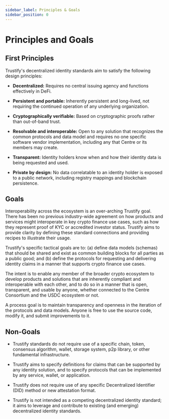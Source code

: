 ```yaml
---
sidebar_label: Principles & Goals
sidebar_position: 0
---
```


# Principles and Goals

## First Principles

Trustify's decentralized identity standards aim to satisfy the following design principles:

- **Decentralized:** Requires no central issuing agency and functions effectively in DeFi.

- **Persistent and portable:** Inherently persistent and long-lived, not requiring the continued operation of any underlying organization.

- **Cryptographically verifiable:** Based on cryptographic proofs rather than out-of-band trust.

- **Resolvable and interoperable:** Open to any solution that recognizes the common protocols and data model and requires no one specific software vendor implementation, including any that Centre or its members may create.

- **Transparent:** Identity holders know when and how their identity data is being requested and used.

- **Private by design:** No data correlatable to an identity holder is exposed to a public network, including registry mappings and blockchain persistence.

## Goals

Interoperability across the ecosystem is an over-arching Trustify goal. There has been no previous industry-wide agreement on how products and services might interoperate in key crypto finance use cases, such as how they represent proof of KYC or accredited investor status. Trustify aims to provide clarity by defining these standard connections and providing recipes to illustrate their usage.

Trustify's specific tactical goals are to: (a) define data models (schemas) that should be shared and exist as common building blocks for all parties as a public good; and (b) define the protocols for requesting and delivering identity claims in a manner that supports crypto finance use cases.

The intent is to enable any member of the broader crypto ecosystem to develop products and solutions that are inherently compliant and interoperable with each other, and to do so in a manner that is open, transparent, and usable by anyone, whether connected to the Centre Consortium and the USDC ecosystem or not.

A process goal is to maintain transparency and openness in the iteration of the protocols and data models. Anyone is free to use the source code, modify it, and submit improvements to it.

## Non-Goals

- Trustify standards do not require use of a specific chain, token, consensus algorithm, wallet, storage system, p2p library, or other fundamental infrastructure. 

- Trustify aims to specify definitions for claims that can be supported by any identity solution, and to specify protocols that can be implemented by any service, wallet, or application.

- Trustify does not require use of any specific Decentralized Identifier (DID) method or new attestation format.

- Trustify is not intended as a competing decentralized identity standard; it aims to leverage and contribute to existing (and emerging) decentralized identity standards.
